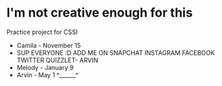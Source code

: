 # I'm not creative enough for this
Practice project for CSSI

 * Camila - November 15
 * SUP EVERYONE :D ADD ME ON SNAPCHAT INSTAGRAM FACEBOOK TWITTER QUIZZLET- ARVIN
 * Melody - January 9
 * Arvin - May 1 ^______^
